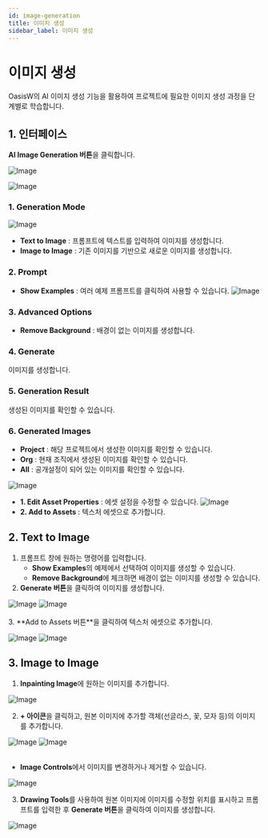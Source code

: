 ```yaml
---
id: image-generation
title: 이미지 생성
sidebar_label: 이미지 생성
---
```


# 이미지 생성

OasisW의 AI 이미지 생성 기능을 활용하여 프로젝트에 필요한 이미지 생성 과정을 단계별로 학습합니다.


## 1. 인터페이스

**AI Image Generation 버튼**을 클릭합니다. 

![Image](/img/usage-guide/3_8.png)

![Image](/img/usage-guide/3_8_1.png)

### 1. Generation Mode
![Image](/img/usage-guide/3_8_2.png)
* **Text to Image** : 프롬프트에 텍스트를 입력하여 이미지를 생성합니다.
* **Image to Image** : 기존 이미지를 기반으로 새로운 이미지를 생성합니다.
### 2. Prompt
* **Show Examples** : 여러 예제 프롬프트를 클릭하여 사용할 수 있습니다.
![Image](/img/usage-guide/3_8_3.png)
### 3. Advanced Options
* **Remove Background** : 배경이 없는 이미지를 생성합니다.
### 4. Generate 
이미지를 생성합니다.
### 5. Generation Result
생성된 이미지를 확인할 수 있습니다.
### 6. Generated Images
* **Project** : 해당 프로젝트에서 생성한 이미지를 확인할 수 있습니다.
* **Org** : 현재 조직에서 생성된 이미지를 확인할 수 있습니다.
* **All** : 공개설정이 되어 있는 이미지를 확인할 수 있습니다.

![Image](/img/usage-guide/3_8_5.png)
* **1. Edit Asset Properties** : 에셋 설정을 수정할 수 있습니다.
![Image](/img/usage-guide/3_8_6.png)
* **2. Add to Assets** : 텍스처 에셋으로 추가합니다.

## 2. Text to Image

1. 프롬프트 창에 원하는 명령어를 입력합니다.
   - **Show Examples**의 예제에서 선택하여 이미지를 생성할 수 있습니다.
   - **Remove Background**에 체크하면 배경이 없는 이미지를 생성할 수 있습니다.
2. **Generate 버튼**을 클릭하여 이미지를 생성합니다.

<div style={{display: 'flex', gap: '10px'}}>
  <img src="/img/usage-guide/3_8_4.png" alt="Image" style={{maxWidth: '50%'}} />
  <img src="/img/usage-guide/3_8_9.png" alt="Image" style={{maxWidth: '50%'}} />
</div>
<br />
3. **Add to Assets 버튼**을 클릭하여 텍스처 에셋으로 추가합니다.

![Image](/img/usage-guide/3_8_10.png)
![Image](/img/usage-guide/3_8_11.png)

## 3. Image to Image

1. **Inpainting Image**에 원하는 이미지를 추가합니다.

![Image](/img/usage-guide/3_8_14.png)

2. **+ 아이콘**을 클릭하고, 원본 이미지에 추가할 객체(선글라스, 꽃, 모자 등)의 이미지를 추가합니다.
<div style={{display: 'flex', gap: '10px'}}>
  <img src="/img/usage-guide/3_8_17.png" alt="Image" style={{maxWidth: '50%'}} />
  <img src="/img/usage-guide/3_8_18.png" alt="Image" style={{maxWidth: '50%'}} />
</div>
<br />

* **Image Controls**에서 이미지를 변경하거나 제거할 수 있습니다.

![Image](/img/usage-guide/3_8_16.png)

3. **Drawing Tools**를 사용하여 원본 이미지에 이미지를 수정할 위치를 표시하고 프롬프트를 입력한 후 **Generate 버튼**을 클릭하여 이미지를 생성합니다.

![Image](/img/usage-guide/3_8_19.png)



